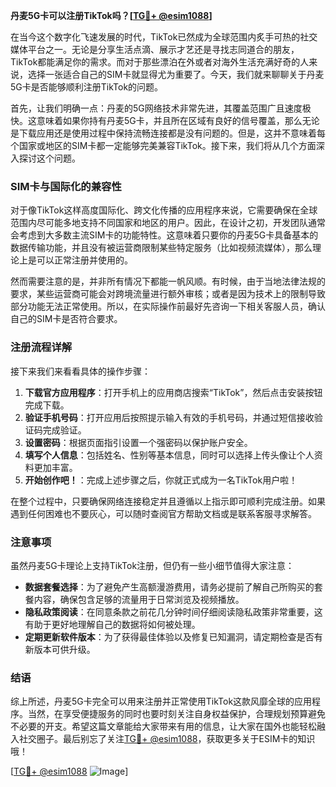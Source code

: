 **丹麦5G卡可以注册TikTok吗？[[TG💪+ @esim1088](https://t.me/s/esim1088)]**

在当今这个数字化飞速发展的时代，TikTok已然成为全球范围内炙手可热的社交媒体平台之一。无论是分享生活点滴、展示才艺还是寻找志同道合的朋友，TikTok都能满足你的需求。而对于那些漂泊在外或者对海外生活充满好奇的人来说，选择一张适合自己的SIM卡就显得尤为重要了。今天，我们就来聊聊关于丹麦5G卡是否能够顺利注册TikTok的问题。

首先，让我们明确一点：丹麦的5G网络技术非常先进，其覆盖范围广且速度极快。这意味着如果你持有丹麦5G卡，并且所在区域有良好的信号覆盖，那么无论是下载应用还是使用过程中保持流畅连接都是没有问题的。但是，这并不意味着每个国家或地区的SIM卡都一定能够完美兼容TikTok。接下来，我们将从几个方面深入探讨这个问题。

### SIM卡与国际化的兼容性

对于像TikTok这样高度国际化、跨文化传播的应用程序来说，它需要确保在全球范围内尽可能多地支持不同国家和地区的用户。因此，在设计之初，开发团队通常会考虑到大多数主流SIM卡的功能特性。这意味着只要你的丹麦5G卡具备基本的数据传输功能，并且没有被运营商限制某些特定服务（比如视频流媒体），那么理论上是可以正常注册并使用的。

然而需要注意的是，并非所有情况下都能一帆风顺。有时候，由于当地法律法规的要求，某些运营商可能会对跨境流量进行额外审核；或者是因为技术上的限制导致部分功能无法正常使用。所以，在实际操作前最好先咨询一下相关客服人员，确认自己的SIM卡是否符合要求。

### 注册流程详解

接下来我们来看看具体的操作步骤：

1. **下载官方应用程序**：打开手机上的应用商店搜索“TikTok”，然后点击安装按钮完成下载。
2. **验证手机号码**：打开应用后按照提示输入有效的手机号码，并通过短信接收验证码完成验证。
3. **设置密码**：根据页面指引设置一个强密码以保护账户安全。
4. **填写个人信息**：包括姓名、性别等基本信息，同时可以选择上传头像让个人资料更加丰富。
5. **开始创作吧！**：完成上述步骤之后，你就正式成为一名TikTok用户啦！

在整个过程中，只要确保网络连接稳定并且遵循以上指示即可顺利完成注册。如果遇到任何困难也不要灰心，可以随时查阅官方帮助文档或是联系客服寻求解答。

### 注意事项

虽然丹麦5G卡理论上支持TikTok注册，但仍有一些小细节值得大家注意：
- **数据套餐选择**：为了避免产生高额漫游费用，请务必提前了解自己所购买的套餐内容，确保包含足够的流量用于日常浏览及视频播放。
- **隐私政策阅读**：在同意条款之前花几分钟时间仔细阅读隐私政策非常重要，这有助于更好地理解自己的数据将如何被处理。
- **定期更新软件版本**：为了获得最佳体验以及修复已知漏洞，请定期检查是否有新版本可供升级。

### 结语

综上所述，丹麦5G卡完全可以用来注册并正常使用TikTok这款风靡全球的应用程序。当然，在享受便捷服务的同时也要时刻关注自身权益保护，合理规划预算避免不必要的开支。希望这篇文章能给大家带来有用的信息，让大家在国外也能轻松融入社交圈子。最后别忘了关注[TG💪+ @esim1088](https://t.me/s/esim1088)，获取更多关于ESIM卡的知识哦！

[[TG💪+ @esim1088](https://t.me/s/esim1088) ![Image](https://i.postimg.cc/4NQfJmqS/Snipaste-2025-05-13-00-14-12.png)]
